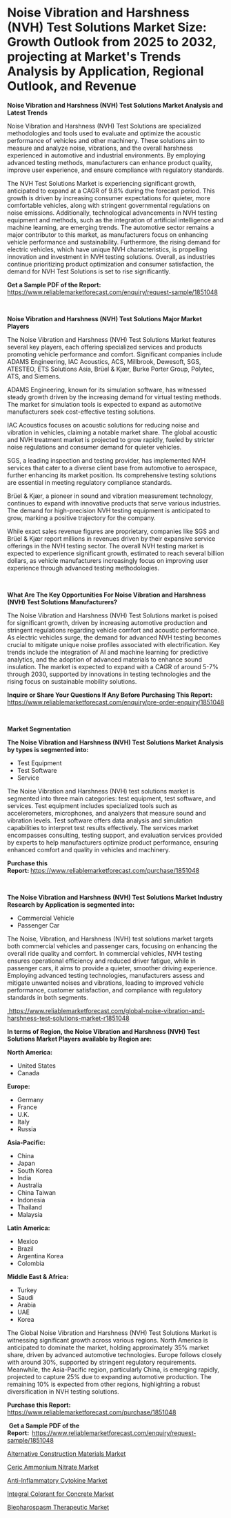 <p><h1>Noise Vibration and Harshness (NVH) Test Solutions Market Size: Growth Outlook from 2025 to 2032, projecting at Market's Trends Analysis by Application, Regional Outlook, and Revenue</h1></p><p><strong>Noise Vibration and Harshness (NVH) Test Solutions Market Analysis and Latest Trends</strong></p>
<p><p>Noise Vibration and Harshness (NVH) Test Solutions are specialized methodologies and tools used to evaluate and optimize the acoustic performance of vehicles and other machinery. These solutions aim to measure and analyze noise, vibrations, and the overall harshness experienced in automotive and industrial environments. By employing advanced testing methods, manufacturers can enhance product quality, improve user experience, and ensure compliance with regulatory standards.</p><p>The NVH Test Solutions Market is experiencing significant growth, anticipated to expand at a CAGR of 9.8% during the forecast period. This growth is driven by increasing consumer expectations for quieter, more comfortable vehicles, along with stringent governmental regulations on noise emissions. Additionally, technological advancements in NVH testing equipment and methods, such as the integration of artificial intelligence and machine learning, are emerging trends. The automotive sector remains a major contributor to this market, as manufacturers focus on enhancing vehicle performance and sustainability. Furthermore, the rising demand for electric vehicles, which have unique NVH characteristics, is propelling innovation and investment in NVH testing solutions. Overall, as industries continue prioritizing product optimization and consumer satisfaction, the demand for NVH Test Solutions is set to rise significantly.</p></p>
<p><strong>Get a Sample PDF of the Report:&nbsp;</strong> <a href="https://www.reliablemarketforecast.com/enquiry/request-sample/1851048?utm_campaign=2195&utm_medium=2&utm_source=Github&utm_content=ia&utm_term=30012025&utm_id=noise-vibration-and-harshness-nvh-test-solutions">https://www.reliablemarketforecast.com/enquiry/request-sample/1851048</a></p>
<p>&nbsp;</p>
<p><strong>Noise Vibration and Harshness (NVH) Test Solutions Major Market Players</strong></p>
<p><p>The Noise Vibration and Harshness (NVH) Test Solutions Market features several key players, each offering specialized services and products promoting vehicle performance and comfort. Significant companies include ADAMS Engineering, IAC Acoustics, ACS, Millbrook, Dewesoft, SGS, ATESTEO, ETS Solutions Asia, Brüel & Kjær, Burke Porter Group, Polytec, ATS, and Siemens.</p><p>ADAMS Engineering, known for its simulation software, has witnessed steady growth driven by the increasing demand for virtual testing methods. The market for simulation tools is expected to expand as automotive manufacturers seek cost-effective testing solutions.</p><p>IAC Acoustics focuses on acoustic solutions for reducing noise and vibration in vehicles, claiming a notable market share. The global acoustic and NVH treatment market is projected to grow rapidly, fueled by stricter noise regulations and consumer demand for quieter vehicles. </p><p>SGS, a leading inspection and testing provider, has implemented NVH services that cater to a diverse client base from automotive to aerospace, further enhancing its market position. Its comprehensive testing solutions are essential in meeting regulatory compliance standards.</p><p>Brüel & Kjær, a pioneer in sound and vibration measurement technology, continues to expand with innovative products that serve various industries. The demand for high-precision NVH testing equipment is anticipated to grow, marking a positive trajectory for the company.</p><p>While exact sales revenue figures are proprietary, companies like SGS and Brüel & Kjær report millions in revenues driven by their expansive service offerings in the NVH testing sector. The overall NVH testing market is expected to experience significant growth, estimated to reach several billion dollars, as vehicle manufacturers increasingly focus on improving user experience through advanced testing methodologies.</p></p>
<p>&nbsp;</p>
<p><strong>What Are The Key Opportunities For Noise Vibration and Harshness (NVH) Test Solutions Manufacturers?</strong></p>
<p><p>The Noise Vibration and Harshness (NVH) Test Solutions market is poised for significant growth, driven by increasing automotive production and stringent regulations regarding vehicle comfort and acoustic performance. As electric vehicles surge, the demand for advanced NVH testing becomes crucial to mitigate unique noise profiles associated with electrification. Key trends include the integration of AI and machine learning for predictive analytics, and the adoption of advanced materials to enhance sound insulation. The market is expected to expand with a CAGR of around 5-7% through 2030, supported by innovations in testing technologies and the rising focus on sustainable mobility solutions.</p></p>
<p><strong>Inquire or Share Your Questions If Any Before Purchasing This Report:</strong> <a href="https://www.reliablemarketforecast.com/enquiry/pre-order-enquiry/1851048?utm_campaign=2195&utm_medium=2&utm_source=Github&utm_content=ia&utm_term=30012025&utm_id=noise-vibration-and-harshness-nvh-test-solutions">https://www.reliablemarketforecast.com/enquiry/pre-order-enquiry/1851048</a></p>
<p>&nbsp;</p>
<p><strong>Market Segmentation</strong></p>
<p><strong>The Noise Vibration and Harshness (NVH) Test Solutions Market Analysis by types is segmented into:</strong></p>
<p><ul><li>Test Equipment</li><li>Test Software</li><li>Service</li></ul></p>
<p><p>The Noise Vibration and Harshness (NVH) test solutions market is segmented into three main categories: test equipment, test software, and services. Test equipment includes specialized tools such as accelerometers, microphones, and analyzers that measure sound and vibration levels. Test software offers data analysis and simulation capabilities to interpret test results effectively. The services market encompasses consulting, testing support, and evaluation services provided by experts to help manufacturers optimize product performance, ensuring enhanced comfort and quality in vehicles and machinery.</p></p>
<p><strong>Purchase this Report:&nbsp;</strong><a href="https://www.reliablemarketforecast.com/purchase/1851048?utm_campaign=2195&utm_medium=2&utm_source=Github&utm_content=ia&utm_term=30012025&utm_id=noise-vibration-and-harshness-nvh-test-solutions">https://www.reliablemarketforecast.com/purchase/1851048</a></p>
<p>&nbsp;</p>
<p><strong>The Noise Vibration and Harshness (NVH) Test Solutions Market Industry Research by Application is segmented into:</strong></p>
<p><ul><li>Commercial Vehicle</li><li>Passenger Car</li></ul></p>
<p><p>The Noise, Vibration, and Harshness (NVH) test solutions market targets both commercial vehicles and passenger cars, focusing on enhancing the overall ride quality and comfort. In commercial vehicles, NVH testing ensures operational efficiency and reduced driver fatigue, while in passenger cars, it aims to provide a quieter, smoother driving experience. Employing advanced testing technologies, manufacturers assess and mitigate unwanted noises and vibrations, leading to improved vehicle performance, customer satisfaction, and compliance with regulatory standards in both segments.</p></p>
<p><a href="https://www.reliablemarketforecast.com/global-noise-vibration-and-harshness-test-solutions-market-r1851048?utm_campaign=2195&utm_medium=2&utm_source=Github&utm_content=ia&utm_term=30012025&utm_id=noise-vibration-and-harshness-nvh-test-solutions">&nbsp;https://www.reliablemarketforecast.com/global-noise-vibration-and-harshness-test-solutions-market-r1851048</a></p>
<p><strong>In terms of Region, the Noise Vibration and Harshness (NVH) Test Solutions Market Players available by Region are:</strong></p>
<p>
    <p> <strong> North America: </strong>
        <ul>
            <li>United States</li>
            <li>Canada</li>
        </ul>
        </p> 
    <p> <strong> Europe: </strong>
        <ul>
            <li>Germany</li>
            <li>France</li>
            <li>U.K.</li>
            <li>Italy</li>
            <li>Russia</li>
        </ul>
        </p> 
    <p> <strong> Asia-Pacific: </strong>
        <ul>
            <li>China</li>
            <li>Japan</li>
            <li>South Korea</li>
            <li>India</li>
            <li>Australia</li>
            <li>China Taiwan</li>
            <li>Indonesia</li>
            <li>Thailand</li>
            <li>Malaysia</li>
        </ul>
        </p> 
    <p> <strong> Latin America: </strong>
        <ul>
            <li>Mexico</li>
            <li>Brazil</li>
            <li>Argentina Korea</li>
            <li>Colombia</li>
        </ul>
        </p> 
    <p> <strong> Middle East & Africa: </strong>
        <ul>
            <li>Turkey</li>
            <li>Saudi</li>
            <li>Arabia</li>
            <li>UAE</li>
            <li>Korea</li>
        </ul>
    </p>
    </p>
<p><p>The Global Noise Vibration and Harshness (NVH) Test Solutions Market is witnessing significant growth across various regions. North America is anticipated to dominate the market, holding approximately 35% market share, driven by advanced automotive technologies. Europe follows closely with around 30%, supported by stringent regulatory requirements. Meanwhile, the Asia-Pacific region, particularly China, is emerging rapidly, projected to capture 25% due to expanding automotive production. The remaining 10% is expected from other regions, highlighting a robust diversification in NVH testing solutions.</p></p>
<p><strong>Purchase this Report: </strong><a href="https://www.reliablemarketforecast.com/purchase/1851048?utm_campaign=2195&utm_medium=2&utm_source=Github&utm_content=ia&utm_term=30012025&utm_id=noise-vibration-and-harshness-nvh-test-solutions">https://www.reliablemarketforecast.com/purchase/1851048</a></p>
<p>&nbsp;<strong>Get a Sample PDF of the Report:&nbsp;&nbsp;</strong><a href="https://www.reliablemarketforecast.com/enquiry/request-sample/1851048?utm_campaign=2195&utm_medium=2&utm_source=Github&utm_content=ia&utm_term=30012025&utm_id=noise-vibration-and-harshness-nvh-test-solutions">https://www.reliablemarketforecast.com/enquiry/request-sample/1851048</a></p>
<p><strong></strong></p>
<p><p><a href="https://github.com/carendesrochers299/Market-Research-Report-List-1/blob/main/alternative-construction-materials-market.md?utm_campaign=2195&utm_medium=2&utm_source=Github&utm_content=ia&utm_term=30012025&utm_id=noise-vibration-and-harshness-nvh-test-solutions">Alternative Construction Materials Market</a></p><p><a href="https://github.com/pizolina/Market-Research-Report-List-6/blob/main/ceric-ammonium-nitrate-market.md?utm_campaign=2195&utm_medium=2&utm_source=Github&utm_content=ia&utm_term=30012025&utm_id=noise-vibration-and-harshness-nvh-test-solutions">Ceric Ammonium Nitrate Market</a></p><p><a href="https://www.linkedin.com/pulse/unlocking-growth-potential-strategic-analysis-anti-inflammatory-exkkc?utm_campaign=2195&utm_medium=2&utm_source=Github&utm_content=ia&utm_term=30012025&utm_id=noise-vibration-and-harshness-nvh-test-solutions">Anti-Inflammatory Cytokine Market</a></p><p><a href="https://www.linkedin.com/pulse/integral-colorant-concrete-market-report-in-depth-trends-ypcze?utm_campaign=2195&utm_medium=2&utm_source=Github&utm_content=ia&utm_term=30012025&utm_id=noise-vibration-and-harshness-nvh-test-solutions">Integral Colorant for Concrete Market</a></p><p><a href="https://www.linkedin.com/pulse/revenue-growth-blepharospasm-therapeutic-market-102-cagr-6xygf?utm_campaign=2195&utm_medium=2&utm_source=Github&utm_content=ia&utm_term=30012025&utm_id=noise-vibration-and-harshness-nvh-test-solutions">Blepharospasm Therapeutic Market</a></p></p>